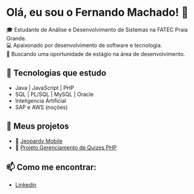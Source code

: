 # Olá, eu sou o Fernando Machado! 👋

🎓 Estudante de Análise e Desenvolvimento de Sistemas na FATEC Praia Grande.  
💻 Apaixonado por desenvolvimento de software e tecnologia.  
🚀 Buscando uma oportunidade de estágio na área de desenvolvimento.

## 🚀 Tecnologias que estudo
- Java | JavaScript | PHP
- SQL | PL/SQL | MySQL | Oracle
- Inteligencia Ártificial 
- SAP e AWS (noções)

## 📂 Meus projetos
- 🔗 [Jeopardy Mobile](https://github.com/Fernanch-03/JeopardyProvaMobile)
- 🔗 [Projeto Gerenciamento de Quizes PHP](https://github.com/Fernanch-03/AtividadeFinal-4ciclo-PHP/tree/main)

## 📫 Como me encontrar:
- [Linkedin](https://linkedin.com/in/fernando-machado-822a3a228)

